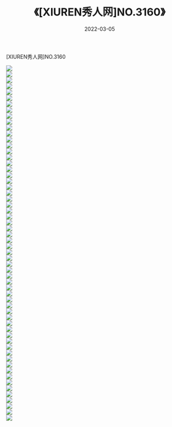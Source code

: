 ﻿---
layout: post
title:  《[XIUREN秀人网]NO.3160》
date:   2022-03-05
img: http://img.660000.xyz/Sharelink/秀人网/秀人网第04部分/[XIUREN秀人网]NO.3160/000.jpg
categories: [美女, 清纯, 唯美]
---

[XIUREN秀人网]NO.3160

 ![](http://img.660000.xyz/Sharelink/秀人网/秀人网第04部分/[XIUREN秀人网]NO.3160/001.jpg) <br>![](http://img.660000.xyz/Sharelink/秀人网/秀人网第04部分/[XIUREN秀人网]NO.3160/002.jpg) <br>![](http://img.660000.xyz/Sharelink/秀人网/秀人网第04部分/[XIUREN秀人网]NO.3160/003.jpg) <br>![](http://img.660000.xyz/Sharelink/秀人网/秀人网第04部分/[XIUREN秀人网]NO.3160/004.jpg) <br>![](http://img.660000.xyz/Sharelink/秀人网/秀人网第04部分/[XIUREN秀人网]NO.3160/005.jpg) <br>![](http://img.660000.xyz/Sharelink/秀人网/秀人网第04部分/[XIUREN秀人网]NO.3160/006.jpg) <br>![](http://img.660000.xyz/Sharelink/秀人网/秀人网第04部分/[XIUREN秀人网]NO.3160/007.jpg) <br>![](http://img.660000.xyz/Sharelink/秀人网/秀人网第04部分/[XIUREN秀人网]NO.3160/008.jpg) <br>![](http://img.660000.xyz/Sharelink/秀人网/秀人网第04部分/[XIUREN秀人网]NO.3160/009.jpg) <br>![](http://img.660000.xyz/Sharelink/秀人网/秀人网第04部分/[XIUREN秀人网]NO.3160/010.jpg) <br>![](http://img.660000.xyz/Sharelink/秀人网/秀人网第04部分/[XIUREN秀人网]NO.3160/011.jpg) <br>![](http://img.660000.xyz/Sharelink/秀人网/秀人网第04部分/[XIUREN秀人网]NO.3160/012.jpg) <br>![](http://img.660000.xyz/Sharelink/秀人网/秀人网第04部分/[XIUREN秀人网]NO.3160/013.jpg) <br>![](http://img.660000.xyz/Sharelink/秀人网/秀人网第04部分/[XIUREN秀人网]NO.3160/014.jpg) <br>![](http://img.660000.xyz/Sharelink/秀人网/秀人网第04部分/[XIUREN秀人网]NO.3160/015.jpg) <br>![](http://img.660000.xyz/Sharelink/秀人网/秀人网第04部分/[XIUREN秀人网]NO.3160/016.jpg) <br>![](http://img.660000.xyz/Sharelink/秀人网/秀人网第04部分/[XIUREN秀人网]NO.3160/017.jpg) <br>![](http://img.660000.xyz/Sharelink/秀人网/秀人网第04部分/[XIUREN秀人网]NO.3160/018.jpg) <br>![](http://img.660000.xyz/Sharelink/秀人网/秀人网第04部分/[XIUREN秀人网]NO.3160/019.jpg) <br>![](http://img.660000.xyz/Sharelink/秀人网/秀人网第04部分/[XIUREN秀人网]NO.3160/020.jpg) <br>![](http://img.660000.xyz/Sharelink/秀人网/秀人网第04部分/[XIUREN秀人网]NO.3160/021.jpg) <br>![](http://img.660000.xyz/Sharelink/秀人网/秀人网第04部分/[XIUREN秀人网]NO.3160/022.jpg) <br>![](http://img.660000.xyz/Sharelink/秀人网/秀人网第04部分/[XIUREN秀人网]NO.3160/023.jpg) <br>![](http://img.660000.xyz/Sharelink/秀人网/秀人网第04部分/[XIUREN秀人网]NO.3160/024.jpg) <br>![](http://img.660000.xyz/Sharelink/秀人网/秀人网第04部分/[XIUREN秀人网]NO.3160/025.jpg) <br>![](http://img.660000.xyz/Sharelink/秀人网/秀人网第04部分/[XIUREN秀人网]NO.3160/026.jpg) <br>![](http://img.660000.xyz/Sharelink/秀人网/秀人网第04部分/[XIUREN秀人网]NO.3160/027.jpg) <br>![](http://img.660000.xyz/Sharelink/秀人网/秀人网第04部分/[XIUREN秀人网]NO.3160/028.jpg) <br>![](http://img.660000.xyz/Sharelink/秀人网/秀人网第04部分/[XIUREN秀人网]NO.3160/029.jpg) <br>![](http://img.660000.xyz/Sharelink/秀人网/秀人网第04部分/[XIUREN秀人网]NO.3160/030.jpg) <br>![](http://img.660000.xyz/Sharelink/秀人网/秀人网第04部分/[XIUREN秀人网]NO.3160/031.jpg) <br>![](http://img.660000.xyz/Sharelink/秀人网/秀人网第04部分/[XIUREN秀人网]NO.3160/032.jpg) <br>![](http://img.660000.xyz/Sharelink/秀人网/秀人网第04部分/[XIUREN秀人网]NO.3160/033.jpg) <br>![](http://img.660000.xyz/Sharelink/秀人网/秀人网第04部分/[XIUREN秀人网]NO.3160/034.jpg) <br>![](http://img.660000.xyz/Sharelink/秀人网/秀人网第04部分/[XIUREN秀人网]NO.3160/035.jpg) <br>![](http://img.660000.xyz/Sharelink/秀人网/秀人网第04部分/[XIUREN秀人网]NO.3160/036.jpg) <br>![](http://img.660000.xyz/Sharelink/秀人网/秀人网第04部分/[XIUREN秀人网]NO.3160/037.jpg) <br>![](http://img.660000.xyz/Sharelink/秀人网/秀人网第04部分/[XIUREN秀人网]NO.3160/038.jpg) <br>![](http://img.660000.xyz/Sharelink/秀人网/秀人网第04部分/[XIUREN秀人网]NO.3160/039.jpg) <br>![](http://img.660000.xyz/Sharelink/秀人网/秀人网第04部分/[XIUREN秀人网]NO.3160/040.jpg) <br>![](http://img.660000.xyz/Sharelink/秀人网/秀人网第04部分/[XIUREN秀人网]NO.3160/041.jpg) <br>![](http://img.660000.xyz/Sharelink/秀人网/秀人网第04部分/[XIUREN秀人网]NO.3160/042.jpg) <br>![](http://img.660000.xyz/Sharelink/秀人网/秀人网第04部分/[XIUREN秀人网]NO.3160/043.jpg) <br>![](http://img.660000.xyz/Sharelink/秀人网/秀人网第04部分/[XIUREN秀人网]NO.3160/044.jpg) <br>![](http://img.660000.xyz/Sharelink/秀人网/秀人网第04部分/[XIUREN秀人网]NO.3160/045.jpg) <br>![](http://img.660000.xyz/Sharelink/秀人网/秀人网第04部分/[XIUREN秀人网]NO.3160/046.jpg) <br>![](http://img.660000.xyz/Sharelink/秀人网/秀人网第04部分/[XIUREN秀人网]NO.3160/047.jpg) <br>![](http://img.660000.xyz/Sharelink/秀人网/秀人网第04部分/[XIUREN秀人网]NO.3160/048.jpg) <br>![](http://img.660000.xyz/Sharelink/秀人网/秀人网第04部分/[XIUREN秀人网]NO.3160/049.jpg) <br>![](http://img.660000.xyz/Sharelink/秀人网/秀人网第04部分/[XIUREN秀人网]NO.3160/050.jpg) <br>![](http://img.660000.xyz/Sharelink/秀人网/秀人网第04部分/[XIUREN秀人网]NO.3160/051.jpg) <br>![](http://img.660000.xyz/Sharelink/秀人网/秀人网第04部分/[XIUREN秀人网]NO.3160/052.jpg) <br>![](http://img.660000.xyz/Sharelink/秀人网/秀人网第04部分/[XIUREN秀人网]NO.3160/053.jpg) <br>![](http://img.660000.xyz/Sharelink/秀人网/秀人网第04部分/[XIUREN秀人网]NO.3160/054.jpg) <br>![](http://img.660000.xyz/Sharelink/秀人网/秀人网第04部分/[XIUREN秀人网]NO.3160/055.jpg) <br>![](http://img.660000.xyz/Sharelink/秀人网/秀人网第04部分/[XIUREN秀人网]NO.3160/056.jpg) <br>![](http://img.660000.xyz/Sharelink/秀人网/秀人网第04部分/[XIUREN秀人网]NO.3160/057.jpg) <br>![](http://img.660000.xyz/Sharelink/秀人网/秀人网第04部分/[XIUREN秀人网]NO.3160/058.jpg) <br>![](http://img.660000.xyz/Sharelink/秀人网/秀人网第04部分/[XIUREN秀人网]NO.3160/059.jpg) <br>![](http://img.660000.xyz/Sharelink/秀人网/秀人网第04部分/[XIUREN秀人网]NO.3160/060.jpg) <br>